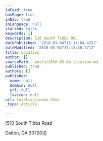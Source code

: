 ```yaml
---
inFeed: true
hasPage: true
inNav: true
inLanguage: null
starred: false
keywords: []
description: 510 South Tibbs Rd.
datePublished: '2016-03-04T15:14:04.425Z'
dateModified: '2016-03-04T15:13:30.271Z'
title: Location
author: []
sourcePath: _posts/2016-03-04-location.md
published: true
authors: []
publisher:
  name: null
  domain: null
  url: null
  favicon: null
url: location/index.html
_type: Article

---
```

[510 South Tibbs Road  
   
Dalton, GA 30720][0]

[0]: null